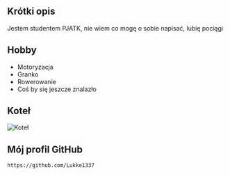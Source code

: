 ## Krótki opis
Jestem studentem PJATK, nie wiem co mogę o sobie napisać, lubię pociągi

## Hobby
- Motoryzacja
- Granko
- Rowerowanie
- Coś by się jeszcze znalazło 


## Koteł
![Koteł](https://www.google.com/url?sa=i&url=https%3A%2F%2Fen.wikipedia.org%2Fwiki%2FGarfield_%2528character%2529&psig=AOvVaw2iQMARLK_gNubE-ed-1nuO&ust=1671555455958000&source=images&cd=vfe&ved=0CA0QjRxqFwoTCMi2u7uThvwCFQAAAAAdAAAAABAD)

## Mój profil GitHub
 `https://github.com/Lukke1337`